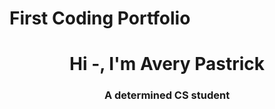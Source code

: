 # First Coding Portfolio
<h1 align="center"> Hi -, I'm Avery Pastrick</h1>
<h3 align="center"> A determined CS student</h1> 

